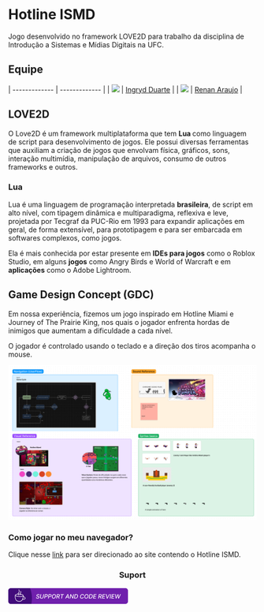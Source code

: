 <h1> Hotline ISMD </h1>
<p>Jogo desenvolvido no framework LOVE2D para trabalho da disciplina de Introdução a Sistemas e Mídias Digitais na UFC. </p>

<h2> Equipe </h2>

| ------------- | ------------- |
| <img src="https://avatars.githubusercontent.com/u/90623907?v=4">  | <a href="https://github.com/ingrydf12"> Ingryd Duarte</a> |
| <img src="https://avatars.githubusercontent.com/u/177125848?v=4">  | <a href="https://github.com/Soiten">Renan Araujo</a>  |

<h2> LOVE2D </h2>
O Love2D é um framework multiplataforma que tem <b> Lua </b> como linguagem de script para desenvolvimento de jogos. Ele possui diversas ferramentas que auxiliam a criação de jogos que envolvam física, gráficos, sons, interação multimídia, manipulação de arquivos, consumo de outros frameworks e outros.

### Lua

Lua é uma linguagem de programação interpretada <b> brasileira</b>, de script em alto nível, com tipagem dinâmica e multiparadigma, reflexiva e leve, projetada por Tecgraf da PUC-Rio em 1993 para expandir aplicações em geral, de forma extensível, para prototipagem e para ser embarcada em softwares complexos, como jogos.

Ela é mais conhecida por estar presente em <b> IDEs para jogos</b> como o Roblox Studio, em alguns <b>jogos</b> como Angry Birds e World of Warcraft e em <b>aplicações</b> como o Adobe Lightroom.

<h2> Game Design Concept (GDC) </h2>
Em nossa experiência, fizemos um jogo inspirado em Hotline Miami e Journey of The Prairie King, nos quais o jogador enfrenta hordas de inimigos que aumentam a dificuldade a cada nível.

O jogador é controlado usando o teclado e a direção dos tiros acompanha o mouse.

<img src="documentation/ingryd-gdc.png">

<h3> Como jogar no meu navegador?</h3>

Clique nesse <a href="">link</a> para ser direcionado ao site contendo o Hotline ISMD.



<h3 align=center>Suport </h3>

![badge](https://github.com/ingrydf12/arquivosprocessing/blob/main/support.png?raw=true)
</div>